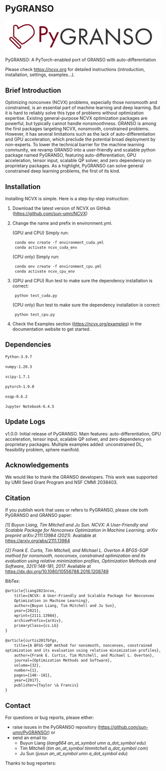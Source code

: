 # PyGRANSO

![PyGRANSO](./PyGRANSO_logo_banner.png)


PyGRANSO: A PyTorch-enabled port of GRANSO with auto-differentiation

Please check https://ncvx.org for detailed instructions (introduction, installation, settings, examples...).

## Brief Introduction

Optimizing nonconvex (NCVX) problems, especially those nonsmooth and constrained, is an essential part of machine learning and deep learning. But it is hard to reliably solve this type of problems without optimization expertise. Existing general-purpose NCVX optimization packages are powerful, but typically cannot handle nonsmoothness. GRANSO is among the first packages targeting NCVX, nonsmooth, constrained problems. However, it has several limitations such as the lack of auto-differentiation and GPU acceleration, which preclude the potential broad deployment by non-experts. To lower the technical barrier for the machine learning community, we revamp GRANSO into a user-friendly and scalable python package named PyGRANSO, featuring auto-differentiation, GPU acceleration, tensor input, scalable QP solver, and zero dependency on proprietary packages. As a highlight, PyGRANSO can solve general constrained deep learning problems, the first of its kind.

## Installation

Installing NCVX is simple. Here is a step-by-step instruction:

1. Download the latest version of NCVX on GitHub (https://github.com/sun-umn/NCVX)

2. Change the name and prefix in environment.yml.

    (GPU and CPU) Simply run:

        conda env create -f environment_cuda.yml
        conda activate ncvx_cuda_env

    (CPU only) Simply run:

        conda env create -f environment_cpu.yml
        conda activate ncvx_cpu_env

3. (GPU and CPU) Run test to make sure the dependency installation is correct:

        python test_cuda.py

    (CPU only) Run test to make sure the dependency installation is correct:

        python test_cpu.py

4. Check the Examples section (https://ncvx.org/examples) in the documentation website to get started.

## Dependencies
    Python-3.9.7

    numpy-1.20.3

    scipy-1.7.1

    pytorch-1.9.0

    osqp-0.6.2

    Jupyter Notebook-6.4.5

## Update Logs

v1.0.0: Initial release of PyGRANSO. Main features: auto-differentiation, GPU acceleration, tensor input, scalable QP solver, and zero dependency on proprietary packages. Multiple examples added: unconstrained DL, feasibility problem, sphere manifold.

## Acknowledgements

We would like to thank the GRANSO developers. This work was supported by UMII Seed Grant Program and NSF CMMI 2038403.

## Citation

If you publish work that uses or refers to PyGRANSO, please cite both
PyGRANSO and GRANSO paper:

*[1] Buyun Liang, Tim Mitchell and Ju Sun.
    NCVX: A User-Friendly and Scalable Package for Nonconvex
    Optimization in Machine Learning. arXiv preprint arXiv:2111.13984 (2021).*
    Available at https://arxiv.org/abs/2111.13984
    
*[2] Frank E. Curtis, Tim Mitchell, and Michael L. Overton
    A BFGS-SQP method for nonsmooth, nonconvex, constrained
    optimization and its evaluation using relative minimization
    profiles, Optimization Methods and Software, 32(1):148-181, 2017.*
    Available at https://dx.doi.org/10.1080/10556788.2016.1208749    

BibTex:

    @article{liang2021ncvx,
        title={NCVX: A User-Friendly and Scalable Package for Nonconvex 
        Optimization in Machine Learning}, 
        author={Buyun Liang, Tim Mitchell and Ju Sun},
        year={2021},
        eprint={2111.13984},
        archivePrefix={arXiv},
        primaryClass={cs.LG}
    }
    
    @article{curtis2017bfgs,
        title={A BFGS-SQP method for nonsmooth, nonconvex, constrained optimization and its evaluation using relative minimization profiles},
        author={Frank E. Curtis, Tim Mitchell, and Michael L. Overton},
        journal={Optimization Methods and Software},
        volume={32},
        number={1},
        pages={148--181},
        year={2017},
        publisher={Taylor \& Francis}
    }

## Contact
For questions or bug reports, please either:
- raise issues in the PyGRANSO repository (https://github.com/sun-umn/PyGRANSO/) or
- send an email to:
  - Buyun Liang (*liang664 an_at_symbol umn a_dot_symbol edu*)
  - Tim Mitchell (*tim an_at_symbol timmitchell a_dot_symbol com*)
  - Ju Sun (*jusun an_at_symbol umn a_dot_symbol edu*)

Thanks to bug reporters: 
